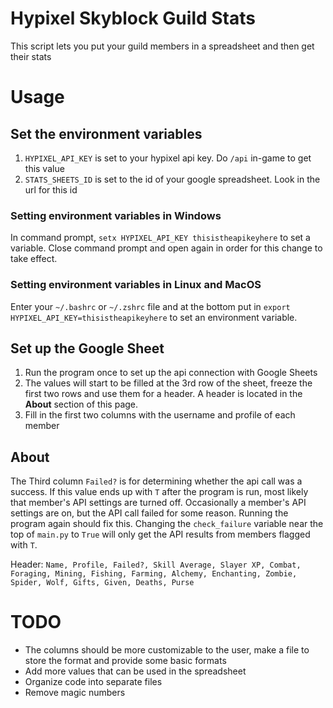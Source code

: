 # Hypixel Skyblock Guild Stats

This script lets you put your guild members in a spreadsheet and then get their stats

# Usage

## Set the environment variables
1. `HYPIXEL_API_KEY` is set to your hypixel api key. Do `/api` in-game to get this value
2. `STATS_SHEETS_ID` is set to the id of your google spreadsheet. Look in the url for this id

### Setting environment variables in Windows
In command prompt, `setx HYPIXEL_API_KEY thisistheapikeyhere` to set a variable. Close command prompt and open again in order for this change to take effect.

### Setting environment variables in Linux and MacOS
Enter your `~/.bashrc` or `~/.zshrc` file and at the bottom put in `export HYPIXEL_API_KEY=thisistheapikeyhere` to set an environment variable.

## Set up the Google Sheet
1. Run the program once to set up the api connection with Google Sheets
2. The values will start to be filled at the 3rd row of the sheet, freeze the first two rows and use them for a header. A header is located in the **About** section of this page.
3. Fill in the first two columns with the username and profile of each member

## About
The Third column `Failed?` is for determining whether the api call was a success. If this value ends up with `T` after the program is run, most likely that member's API settings are turned off. Occasionally a member's API settings are on, but the API call failed for some reason. Running the program again should fix this. Changing the `check_failure` variable near the top of `main.py` to `True` will only get the API results from members flagged with `T`.

Header:
`Name, Profile, Failed?, Skill Average, Slayer XP, Combat, Foraging, Mining, Fishing, Farming, Alchemy, Enchanting, Zombie, Spider, Wolf, Gifts, Given, Deaths, Purse`

# TODO
- The columns should be more customizable to the user, make a file to store the format and provide some basic formats
- Add more values that can be used in the spreadsheet
- Organize code into separate files
- Remove magic numbers
